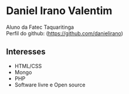 # Daniel Irano Valentim
Aluno da Fatec Taquaritinga  
Perfil do github: (https://github.com/danielirano)
## Interesses
- HTML/CSS
- Mongo
- PHP
- Software livre e Open source
